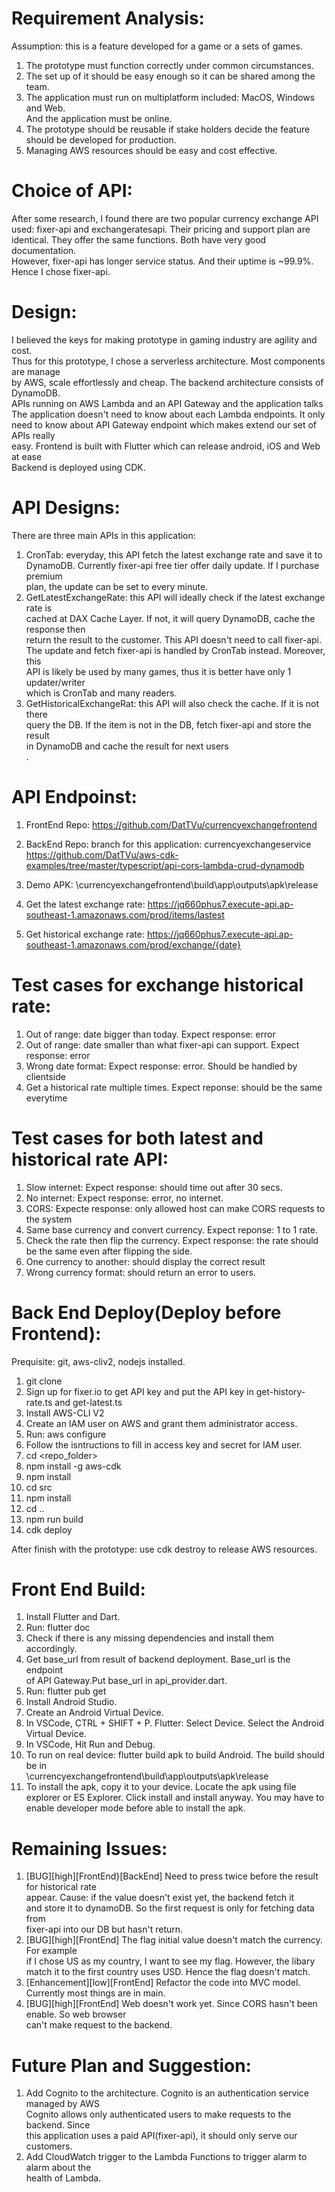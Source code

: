 # Requirement Analysis:

Assumption: this is a feature developed for a game or a sets of games.

1. The prototype must function correctly under common circumstances.
2. The set up of it should be easy enough so it can be shared among the team.
3. The application must run on multiplatform included: MacOS, Windows and Web. <br/>
   And the application must be online.
4. The prototype should be reusable if stake holders decide the feature <br/>
   should be developed for production.
5. Managing AWS resources should be easy and cost effective.

# Choice of API:

After some research, I found there are two popular currency exchange API <br/>
used: fixer-api and exchangeratesapi. Their pricing and support plan are <br/>
identical. They offer the same functions. Both have very good documentation. <br/>
However, fixer-api has longer service status. And their uptime is ~99.9%. <br/>
Hence I chose fixer-api.

# Design:

I believed the keys for making prototype in gaming industry are agility and cost.<br/>
Thus for this prototype, I chose a serverless architecture. Most components are manage <br/>
by AWS, scale effortlessly and cheap. The backend architecture consists of DynamoDB.<br/>
APIs running on AWS Lambda and an API Gateway and the application talks <br/>
The application doesn't need to know about each Lambda endpoints. It only <br/>
need to know about API Gateway endpoint which makes extend our set of APIs really<br/>
easy. Frontend is built with Flutter which can release android, iOS and Web at ease <br/>
Backend is deployed using CDK.

# API Designs:

There are three main APIs in this application:

1. CronTab: everyday, this API fetch the latest exchange rate and save it to <br/>
   DynamoDB. Currently fixer-api free tier offer daily update. If I purchase premium <br/>
   plan, the update can be set to every minute.
2. GetLatestExchangeRate: this API will ideally check if the latest exchange rate is <br/>
   cached at DAX Cache Layer. If not, it will query DynamoDB, cache the response then <br/>
   return the result to the customer. This API doesn't need to call fixer-api. <br/>
   The update and fetch fixer-api is handled by CronTab instead. Moreover, this <br/>
   API is likely be used by many games, thus it is better have only 1 updater/writer <br/>
   which is CronTab and many readers.
3. GetHistoricalExchangeRat: this API will also check the cache. If it is not there <br/>
   query the DB. If the item is not in the DB, fetch fixer-api and store the result <br/>
   in DynamoDB and cache the result for next users <br/>.

# API Endpoinst:
1. FrontEnd Repo:
https://github.com/DatTVu/currencyexchangefrontend

2. BackEnd Repo:
branch for this application: currencyexchangeservice
https://github.com/DatTVu/aws-cdk-examples/tree/master/typescript/api-cors-lambda-crud-dynamodb

3. Demo APK:
\currencyexchangefrontend\build\app\outputs\apk\release

4. Get the latest exchange rate:
   https://jq660phus7.execute-api.ap-southeast-1.amazonaws.com/prod/items/lastest

5. Get historical exchange rate:
   https://jq660phus7.execute-api.ap-southeast-1.amazonaws.com/prod/exchange/{date}

# Test cases for exchange historical rate:

1. Out of range: date bigger than today. Expect response: error
2. Out of range: date smaller than what fixer-api can support. Expect response: error
3. Wrong date format: Expect response: error. Should be handled by clientside
4. Get a historical rate multiple times. Expect reponse: should be the same everytime

# Test cases for both latest and historical rate API:

1. Slow internet: Expect response: should time out after 30 secs.
2. No internet: Expect response: error, no internet.
3. CORS: Expecte response: only allowed host can make CORS requests to the system
4. Same base currency and convert currency. Expect reponse: 1 to 1 rate.
5. Check the rate then flip the currency. Expect response: the rate should
   be the same even after flipping the side.
6. One currency to another: should display the correct result
7. Wrong currency format: should return an error to users.

# Back End Deploy(Deploy before Frontend):

Prequisite: git, aws-cliv2, nodejs installed.

1. git clone <repo>
2. Sign up for fixer.io to get API key and put the API key in
   get-history-rate.ts and get-latest.ts
3. Install AWS-CLI V2
4. Create an IAM user on AWS and grant them administrator access.
5. Run: aws configure
6. Follow the isntructions to fill in access key and secret for
   IAM user.
7. cd <repo_folder>
8. npm install -g aws-cdk
9. npm install
10. cd src
11. npm install
12. cd ..
13. npm run build
14. cdk deploy

After finish with the prototype: use cdk destroy to release AWS resources.

# Front End Build:

1. Install Flutter and Dart.
2. Run: flutter doc
3. Check if there is any missing dependencies and install them accordingly.
4. Get base_url from result of backend deployment. Base_url is the endpoint <br/>
   of API Gateway.Put base_url in api_provider.dart.
5. Run: flutter pub get
6. Install Android Studio.
7. Create an Android Virtual Device.
6. In VSCode, CTRL + SHIFT + P. Flutter: Select Device. Select the Android Virtual Device.
6. In VSCode, Hit Run and Debug.
7. To run on real device: flutter build apk to build Android. The build should be in <br/>
\currencyexchangefrontend\build\app\outputs\apk\release
8. To install the apk, copy it to your device. Locate the apk using file explorer or 
   ES Explorer. Click install and install anyway. You may have to enable developer mode
   before able to install the apk.

# Remaining Issues:

1. [BUG][high][FrontEnd}[BackEnd] Need to press twice before the result for historical rate <br/>
   appear. Cause: if the value doesn't exist yet, the backend fetch it <br/>
   and store it to dynamoDB. So the first request is only for fetching data from <br/>
   fixer-api into our DB but hasn't return.
2. [BUG][high][FrontEnd] The flag initial value doesn't match the currency. For example <br/>
   if I chose US as my country, I want to see my flag. However, the libary <br/>
   match it to the first country uses USD. Hence the flag doesn't match.
3. [Enhancement][low][FrontEnd] Refactor the code into MVC model. Currently most things are in
   main.
4. [BUG][high][FrontEnd] Web doesn't work yet. Since CORS hasn't been enable. So web browser <br/>
   can't make request to the backend.

# Future Plan and Suggestion:

1. Add Cognito to the architecture. Cognito is an authentication service managed by AWS <br/>
Cognito allows only authenticated users to make requests to the backend. Since <br/>
this application uses a paid API(fixer-api), it should only serve our customers.
2. Add CloudWatch trigger to the Lambda Functions to trigger alarm to alarm about the<br/>
health of Lambda.
